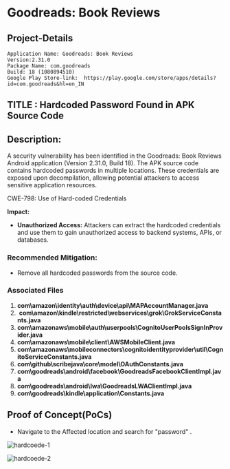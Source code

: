 # Goodreads: Book Reviews 

## Project-Details
```
Application Name: Goodreads: Book Reviews
Version:2.31.0
Package Name: com.goodreads
Build: 18 (1080894510)
Google Play Store-link:  https://play.google.com/store/apps/details?id=com.goodreads&hl=en_IN 
```
## TITLE : Hardcoded Password Found in APK Source Code

## Description:

A security vulnerability has been identified in the Goodreads: Book Reviews Android application (Version 2.31.0, Build 18). 
The APK source code contains hardcoded passwords in multiple locations. These credentials are exposed upon decompilation, 
allowing potential attackers to access sensitive application resources.

CWE-798: Use of Hard-coded Credentials

**Impact:**

- **Unauthorized Access:** Attackers can extract the hardcoded credentials and use them to gain unauthorized access to backend systems, APIs, or databases.

### **Recommended Mitigation:**

- Remove all hardcoded passwords from the source code.

### Associated Files

1. **com\amazon\identity\auth\device\api\MAPAccountManager.java**
2.  **com\amazon\kindle\restricted\webservices\grok\GrokServiceConstants.java**
3. **com\amazonaws\mobile\auth\userpools\CognitoUserPoolsSignInProvider.java**
4. **com\amazonaws\mobile\client\AWSMobileClient.java**
5. **com\amazonaws\mobileconnectors\cognitoidentityprovider\util\CognitoServiceConstants.java**
6. **com\github\scribejava\core\model\OAuthConstants.java**
7. **com\goodreads\android\facebook\GoodreadsFacebookClientImpl.java**
8. **com\goodreads\android\lwa\GoodreadsLWAClientImpl.java**
9. **com\goodreads\kindle\application\Constants.java**

## Proof of Concept(PoCs)
- Navigate to the Affected location and search for "password" .

![hardcoede-1](https://github.com/user-attachments/assets/da21340d-f946-44f2-aa5f-2a8b982932b1)

![hardcoede-2](https://github.com/user-attachments/assets/acabf44a-abf3-4739-be43-8b13a726ec65)


